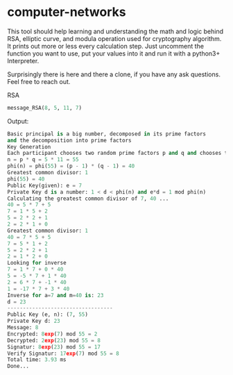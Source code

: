 # computer-networks
This tool should help learning and understanding the math and logic behind
RSA, elliptic curve, and modula operation used for cryptography algorithm.
It prints out more or less every calculation step. 
Just uncomment the function you want to use, put your values into it
and run it with a python3+ Interpreter.

Surprisingly there is here and there a clone, if you have any ask questions. Feel free to reach out.

RSA
```py RSA
message_RSA(8, 5, 11, 7)
```
Output:
```py Output
Basic principal is a big number, decomposed in its prime factors
and the decomposition into prime factors
Key Generation
Each participant chooses two random prime factors p and q and chooses the numbers e and d as follows:
n = p * q = 5 * 11 = 55
phi(n) = phi(55) = (p - 1) * (q - 1) = 40
Greatest common divisor: 1
phi(55) = 40
Public Key(given): e = 7
Private Key d is a number: 1 < d < phi(n) and e*d = 1 mod phi(n)
Calculating the greatest common divisor of 7, 40 ...
40 = 5 * 7 + 5
7 = 1 * 5 + 2
5 = 2 * 2 + 1
2 = 2 * 1 + 0
Greatest common divisor: 1
40 = 7 * 5 + 5
7 = 5 * 1 + 2
5 = 2 * 2 + 1
2 = 1 * 2 + 0
Looking for inverse
7 = 1 * 7 + 0 * 40
5 = -5 * 7 + 1 * 40
2 = 6 * 7 + -1 * 40
1 = -17 * 7 + 3 * 40
Inverse for a=7 and m=40 is: 23
d = 23
----------------------------------
Public Key (e, n): (7, 55)
Private Key d: 23
Message: 8
Encrypted: 8exp(7) mod 55 = 2
Decrypted: 2exp(23) mod 55 = 8
Signatur: 8exp(23) mod 55 = 17
Verify Signatur: 17exp(7) mod 55 = 8
Total time: 3.93 ms
Done...
```



